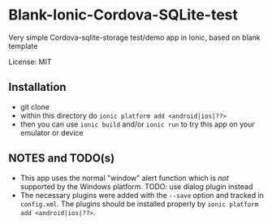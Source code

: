 # Blank-Ionic-Cordova-SQLite-test

Very simple Cordova-sqlite-storage test/demo app in Ionic, based on blank template

License: MIT

## Installation

- git clone
- within this directory do `ionic platform add <android|ios|??>`
- then you can use `ionic build` and/or `ionic run` to try this app on your emulator or device

## NOTES and TODO(s)

- This app uses the normal "window" alert function which is *not* supported by the Windows platform. TODO: use dialog plugin instead
- The necessary plugins were added with the `--save` option and tracked in `config.xml`. The plugins should be installed properly by `ionic platform add <android|ios|??>`.

